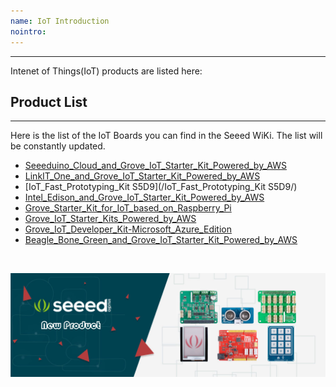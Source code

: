 ```yaml
---
name: IoT Introduction
nointro:
---
```

---

Intenet of Things(IoT) products are listed here:

## Product List
---
Here is the list of the IoT Boards you can find in the Seeed WiKi. The list will be constantly updated.

- [Seeeduino_Cloud_and_Grove_IoT_Starter_Kit_Powered_by_AWS](/Seeeduino_Cloud_and_Grove_IoT_Starter_Kit_Powered_by_AWS/)
- [LinkIT_One_and_Grove_IoT_Starter_Kit_Powered_by_AWS](/LinkIT_One_and_Grove_IoT_Starter_Kit_Powered_by_AWS/)
- [IoT_Fast_Prototyping_Kit S5D9](/IoT_Fast_Prototyping_Kit S5D9/)
- [Intel_Edison_and_Grove_IoT_Starter_Kit_Powered_by_AWS](/Intel_Edison_and_Grove_IoT_Starter_Kit_Powered_by_AWS/)
- [Grove_Starter_Kit_for_IoT_based_on_Raspberry_Pi](/Grove_Starter_Kit_for_IoT_based_on_Raspberry_Pi/)
- [Grove_IoT_Starter_Kits_Powered_by_AWS](/Grove_IoT_Starter_Kits_Powered_by_AWS/)
- [Grove_IoT_Developer_Kit-Microsoft_Azure_Edition](/Grove_IoT_Developer_Kit-Microsoft_Azure_Edition/)
- [Beagle_Bone_Green_and_Grove_IoT_Starter_Kit_Powered_by_AWS](/Beagle_Bone_Green_and_Grove_IoT_Starter_Kit_Powered_by_AWS/)



<br /><p style="text-align:center"><a href="https://www.seeedstudio.com/act-4.html" target="_blank"><img src="https://github.com/SeeedDocument/Wiki_Banner/raw/master/new_product.jpg" /></a></p>